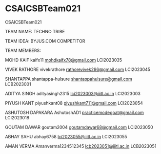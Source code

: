 # CSAICSBTeam021
CSAICSBTeam021

TEAM NAME:   TECHNO TRIBE

TEAM IDEA: BYJUS.COM COMPETITOR

TEAM MEMBERS:

MOHD KAIF kaifx11 mohdkaifx78@gmail.com LCI2023035

VIVEK RATHORE vivekrathore  rathorevivek296@gmail.com LCI2023045

SHANTAPPA  shantappa-hulsure shantappahulsure@gmail.com LCB2023001

ADITYA SINGH adityasingh2315 lci2023003@iiitl.ac.in LCI2023003

PIYUSH KANT piyushkant08 piyushkant711@gmail.com LCI2023054

ASHUTOSH DAPAKARA AshutoshAD1 practicemodegoat@gmail.com LCI2023018

GOUTAM DAWAR goutam2004 goutamdawar68@gmail.com LCI2023050

ABHAY SAHU abhay6758 lci2023055@iiitl.ac.in LCI2023055

AMAN VERMA Amanverma1234512345 lcb2023051@iiitl.ac.in LCB2023051






